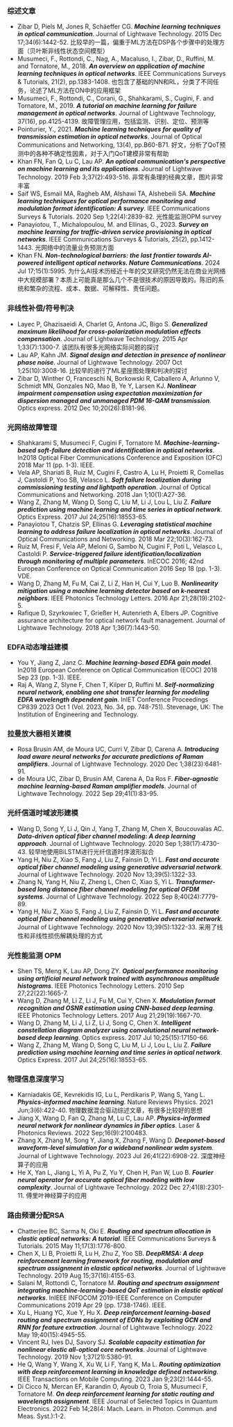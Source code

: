 ### 综述文章
- Zibar D, Piels M, Jones R, Schäeffer CG. **_Machine learning techniques in optical communication_**. Journal of Lightwave Technology. 2015 Dec 17;34(6):1442-52. 比较早的一篇，偏重于ML方法在DSP各个步骤中的处理方面（贝叶斯非线性状态空间模型）
- Musumeci, F., Rottondi, C., Nag, A., Macaluso, I., Zibar, D., Ruffini, M. and Tornatore, M., 2018. **_An overview on application of machine learning techniques in optical networks_**. IEEE Communications Surveys & Tutorials, 21(2), pp.1383-1408. 也包含了基础的NN和RL，分类了不同任务，论述了ML方法在ON中的应用框架
- Musumeci, F., Rottondi, C., Corani, G., Shahkarami, S., Cugini, F. and Tornatore, M., 2019. **_A tutorial on machine learning for failure management in optical networks_**. Journal of Lightwave Technology, 37(16), pp.4125-4139. 故障管理应用，包括监测、识别、定位、预测等
- Pointurier, Y., 2021. **_Machine learning techniques for quality of transmission estimation in optical networks_**. Journal of Optical Communications and Networking, 13(4), pp.B60-B71. 好文，分析了QoT预测中的各种不确定性因素，对于入门QoT建模非常有帮助
- Khan FN, Fan Q, Lu C, Lau AP. **_An optical communication's perspective on machine learning and its applications_**. Journal of Lightwave Technology. 2019 Feb 3;37(2):493-516. 非常有条理的经典文章，图片非常丰富
- Saif WS, Esmail MA, Ragheb AM, Alshawi TA, Alshebeili SA. **_Machine learning techniques for optical performance monitoring and modulation format identification: A survey_**. IEEE Communications Surveys & Tutorials. 2020 Sep 1;22(4):2839-82. 光性能监测OPM survey
- Panayiotou, T., Michalopoulou, M. and Ellinas, G., 2023. **_Survey on machine learning for traffic-driven service provisioning in optical networks_**. IEEE Communications Surveys & Tutorials, 25(2), pp.1412-1443. 光网络中的流量业务预测方面
- Khan FN. **_Non-technological barriers: the last frontier towards AI-powered intelligent optical networks. Nature Communications_**. 2024 Jul 17;15(1):5995.  为什么AI技术历经近十年的交叉研究仍然无法在商业光网络中大规模部署？本质上可能真是那么几个不是很技术的原因导致的。陈旧的系统和繁杂的流程、成本、数据、可解释性、责任问题。

### 非线性补偿/符号判决
- Layec P, Ghazisaeidi A, Charlet G, Antona JC, Bigo S. **_Generalized maximum likelihood for cross-polarization modulation effects compensation_**. Journal of Lightwave Technology. 2015 Apr 1;33(7):1300-7. 该团队有很多光网络实际问题的探讨
- Lau AP, Kahn JM. **_Signal design and detection in presence of nonlinear phase noise_**. Journal of Lightwave Technology. 2007 Oct 1;25(10):3008-16. 比较早的进行了ML星座图处理和判决的探讨
- Zibar D, Winther O, Franceschi N, Borkowski R, Caballero A, Arlunno V, Schmidt MN, Gonzales NG, Mao B, Ye Y, Larsen KJ. **_Nonlinear impairment compensation using expectation maximization for dispersion managed and unmanaged PDM 16-QAM transmission_**. Optics express. 2012 Dec 10;20(26):B181-96.

### 光网络故障管理
- Shahkarami S, Musumeci F, Cugini F, Tornatore M. **_Machine-learning-based soft-failure detection and identification in optical networks_**. In2018 Optical Fiber Communications Conference and Exposition (OFC) 2018 Mar 11 (pp. 1-3). IEEE.
- Vela AP, Shariati B, Ruiz M, Cugini F, Castro A, Lu H, Proietti R, Comellas J, Castoldi P, Yoo SB, Velasco L. **_Soft failure localization during commissioning testing and lightpath operation_**. Journal of Optical Communications and Networking. 2018 Jan 1;10(1):A27-36.
- Wang Z, Zhang M, Wang D, Song C, Liu M, Li J, Lou L, Liu Z. **_Failure prediction using machine learning and time series in optical network_**. Optics Express. 2017 Jul 24;25(16):18553-65.
- Panayiotou T, Chatzis SP, Ellinas G. **_Leveraging statistical machine learning to address failure localization in optical networks_**. Journal of Optical Communications and Networking. 2018 Mar 22;10(3):162-73.
- Ruiz M, Fresi F, Vela AP, Meloni G, Sambo N, Cugini F, Poti L, Velasco L, Castoldi P. **_Service-triggered failure identification/localization through monitoring of multiple parameters_**. InECOC 2016; 42nd European Conference on Optical Communication 2016 Sep 18 (pp. 1-3). VDE.
- Wang D, Zhang M, Fu M, Cai Z, Li Z, Han H, Cui Y, Luo B. **_Nonlinearity mitigation using a machine learning detector based on k-nearest neighbors_**. IEEE Photonics Technology Letters. 2016 Apr 21;28(19):2102-5.
- Rafique D, Szyrkowiec T, Grießer H, Autenrieth A, Elbers JP. Cognitive assurance architecture for optical network fault management. Journal of Lightwave Technology. 2018 Apr 1;36(7):1443-50.

### EDFA动态增益建模
- You Y, Jiang Z, Janz C. **_Machine learning-based EDFA gain model_**. In2018 European Conference on Optical Communication (ECOC) 2018 Sep 23 (pp. 1-3). IEEE.
- Raj A, Wang Z, Slyne F, Chen T, Kilper D, Ruffini M. **_Self-normalizing neural network, enabling one shot transfer learning for modeling EDFA wavelength dependent gain_**. InIET Conference Proceedings CP839 2023 Oct 1 (Vol. 2023, No. 34, pp. 748-751). Stevenage, UK: The Institution of Engineering and Technology.

### 拉曼放大器相关建模
- Rosa Brusin AM, de Moura UC, Curri V, Zibar D, Carena A. **_Introducing load aware neural networks for accurate predictions of Raman amplifiers_**. Journal of Lightwave Technology. 2020 Dec 1;38(23):6481-91.
- de Moura UC, Zibar D, Brusin AM, Carena A, Da Ros F. **_Fiber-agnostic machine learning-based Raman amplifier models_**. Journal of Lightwave Technology. 2022 Sep 29;41(1):83-95.

### 光纤信道时域波形建模
- Wang D, Song Y, Li J, Qin J, Yang T, Zhang M, Chen X, Boucouvalas AC. **_Data-driven optical fiber channel modeling: A deep learning approach_**. Journal of Lightwave Technology. 2020 Sep 1;38(17):4730-43. 较早地使用BiLSTM进行光纤信道时序波形拟合
- Yang H, Niu Z, Xiao S, Fang J, Liu Z, Fainsin D, Yi L. **_Fast and accurate optical fiber channel modeling using generative adversarial network_**. Journal of Lightwave Technology. 2020 Nov 13;39(5):1322-33.
- Zhang N, Yang H, Niu Z, Zheng L, Chen C, Xiao S, Yi L. **_Transformer-based long distance fiber channel modeling for optical OFDM systems_**. Journal of Lightwave Technology. 2022 Sep 8;40(24):7779-89.
- Yang H, Niu Z, Xiao S, Fang J, Liu Z, Fainsin D, Yi L. **_Fast and accurate optical fiber channel modeling using generative adversarial network_**. Journal of Lightwave Technology. 2020 Nov 13;39(5):1322-33. 采用了线性和非线性损伤解耦处理的方式

### 光性能监测 OPM
- Shen TS, Meng K, Lau AP, Dong ZY. **_Optical performance monitoring using artificial neural network trained with asynchronous amplitude histograms_**. IEEE Photonics Technology Letters. 2010 Sep 27;22(22):1665-7.
- Wang D, Zhang M, Li Z, Li J, Fu M, Cui Y, Chen X. **_Modulation format recognition and OSNR estimation using CNN-based deep learning_**. IEEE Photonics Technology Letters. 2017 Aug 21;29(19):1667-70.
- Wang D, Zhang M, Li J, Li Z, Li J, Song C, Chen X. **_Intelligent constellation diagram analyzer using convolutional neural network-based deep learning_**. Optics express. 2017 Jul 10;25(15):17150-66.
- Wang Z, Zhang M, Wang D, Song C, Liu M, Li J, Lou L, Liu Z. **_Failure prediction using machine learning and time series in optical network_**. Optics Express. 2017 Jul 24;25(16):18553-65.

### 物理信息深度学习
- Karniadakis GE, Kevrekidis IG, Lu L, Perdikaris P, Wang S, Yang L. **_Physics-informed machine learning_**. Nature Reviews Physics. 2021 Jun;3(6):422-40. 物理数据混合驱动综述文章，有很多比较好的思想
- Jiang X, Wang D, Fan Q, Zhang M, Lu C, Lau AP. **_Physics‐informed neural network for nonlinear dynamics in fiber optics_**. Laser & Photonics Reviews. 2022 Sep;16(9):2100483.
- Zhang X, Zhang M, Song Y, Jiang X, Zhang F, Wang D. **_Deeponet-based waveform-level simulation for a wideband nonlinear wdm system_**. Journal of Lightwave Technology. 2023 Jul 26;41(22):6908-22. 深度神经算子的应用
- He X, Yan L, Jiang L, Yi A, Pu Z, Yu Y, Chen H, Pan W, Luo B. **_Fourier neural operator for accurate optical fiber modeling with low complexity_**. Journal of Lightwave Technology. 2022 Dec 27;41(8):2301-11. 傅里叶神经算子的应用

### 路由频谱分配RSA
- Chatterjee BC, Sarma N, Oki E. **_Routing and spectrum allocation in elastic optical networks: A tutorial_**. IEEE Communications Surveys & Tutorials. 2015 May 11;17(3):1776-800.
- Chen X, Li B, Proietti R, Lu H, Zhu Z, Yoo SB. **_DeepRMSA: A deep reinforcement learning framework for routing, modulation and spectrum assignment in elastic optical networks_**. Journal of Lightwave Technology. 2019 Aug 15;37(16):4155-63.
- Salani M, Rottondi C, Tornatore M. **_Routing and spectrum assignment integrating machine-learning-based QoT estimation in elastic optical networks_**. InIEEE INFOCOM 2019-IEEE Conference on Computer Communications 2019 Apr 29 (pp. 1738-1746). IEEE.
- Xu L, Huang YC, Xue Y, Hu X. **_Deep reinforcement learning-based routing and spectrum assignment of EONs by exploiting GCN and RNN for feature extraction_**. Journal of Lightwave Technology. 2022 May 19;40(15):4945-55.
- Vincent RJ, Ives DJ, Savory SJ. **_Scalable capacity estimation for nonlinear elastic all-optical core networks_**. Journal of Lightwave Technology. 2019 Nov 1;37(21):5380-91.
- He Q, Wang Y, Wang X, Xu W, Li F, Yang K, Ma L. **_Routing optimization with deep reinforcement learning in knowledge defined networking_**. IEEE Transactions on Mobile Computing. 2023 Jan 9;23(2):1444-55.
- Di Cicco N, Mercan EF, Karandin O, Ayoub O, Troia S, Musumeci F, Tornatore M. **_On deep reinforcement learning for static routing and wavelength assignment_**. IEEE Journal of Selected Topics in Quantum Electronics. 2022 Feb 14;28(4: Mach. Learn. in Photon. Commun. and Meas. Syst.):1-2.
